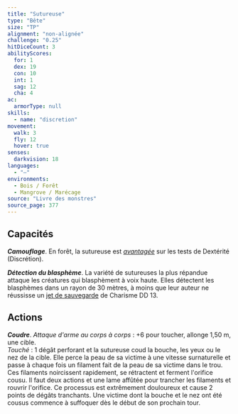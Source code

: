 ```yaml
---
title: "Sutureuse"
type: "Bête"
size: "TP"
alignment: "non-alignée"
challenge: "0.25"
hitDiceCount: 3
abilityScores:
  for: 1
  dex: 19
  con: 10
  int: 1
  sag: 12
  cha: 4
ac: 
  armorType: null
skills: 
  - name: "discretion"
movement: 
  walk: 3
  fly: 12
  hover: true
senses: 
  darkvision: 18
languages: 
  - "—"
environments:
  - Bois / Forêt
  - Mangrove / Marécage
source: "Livre des monstres"
source_page: 377
---
```

## Capacités
_**Camouflage**_. En forêt, la sutureuse est [_avantagée_](/utiliser-les-caracteristiques/#avantage-et-desavantage) sur les tests de Dextérité (Discrétion).

_**Détection du blasphème**_. La variété de sutureuses la plus répandue attaque les créatures qui blasphèment à voix haute. Elles détectent les blasphèmes dans un rayon de 30 mètres, à moins que leur auteur ne réussisse un [jet de sauvegarde](/utiliser-les-caracteristiques/#jets-de-sauvegarde) de Charisme DD 13.

## Actions
_**Coudre**_. _Attaque d'arme au corps à corps_ : +6 pour toucher, allonge 1,50 m, une cible.  
_Touché_ : 1 dégât perforant et la sutureuse coud la bouche, les yeux ou le nez de la cible. Elle perce la peau de sa victime à une vitesse surnaturelle et passe à chaque fois un filament fait de la peau de sa victime dans le trou. Ces filaments noircissent rapidement, se rétractent et ferment l'orifice cousu. Il faut deux actions et une lame affûtée pour trancher les filaments et rouvrir l'orifice. Ce processus est extrêmement douloureux et cause 2 points de dégâts tranchants. Une victime dont la bouche et le nez ont été cousus commence à suffoquer dès le début de son prochain tour.
